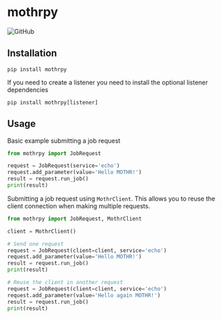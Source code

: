 # mothrpy

![GitHub](https://img.shields.io/github/license/rs21io/mothrpy)

## Installation
`pip install mothrpy`

If you need to create a listener you need to install the optional listener
dependencies

`pip install mothrpy[listener]`

## Usage

Basic example submitting a job request

```python
from mothrpy import JobRequest

request = JobRequest(service='echo')
request.add_parameter(value='Hello MOTHR!')
result = request.run_job()
print(result)
```

Submitting a job request using `MothrClient`. This allows you to reuse the
client connection when making multiple requests.

```python
from mothrpy import JobRequest, MothrClient

client = MothrClient()

# Send one request
request = JobRequest(client=client, service='echo')
request.add_parameter(value='Hello MOTHR!')
result = request.run_job()
print(result)

# Reuse the client in another request
request = JobRequest(client=client, service='echo')
request.add_parameter(value='Hello again MOTHR!')
result = request.run_job()
print(result)
```
